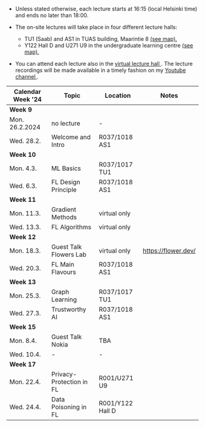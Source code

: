 * Unless stated otherwise, each lecture starts at 16:15 (local Helsinki time) and ends no later than 18:00. 

* The on-site lectures will take place in four different lecture halls:  
  -  TU1 (Saab) and AS1 in TUAS building, Maarintie 8 <a href="https://maps.app.goo.gl/WymneLDPXe1WU2cg9"> (see map). </a> 
  -  Y122 Hall D and U271 U9 in the undergraduate learning centre <a href="https://maps.app.goo.gl/B8HBKVaDoSsEBV448"> (see map). </a>

* You can attend each lecture also in the <a href="https://aalto.zoom.us/j/61924584460?pwd=MXJDSHFyemdCOS91aFJxMmhqdXJwQT09"> virtual lecture hall </a>. 
The lecture recordings will be made available in a timely fashion on my <a href="https://www.youtube.com/channel/UC_tW4Z_GfJ2WCnKDtwMuDUA"> Youtube channel  </a>.



| Calendar Week '24| Topic                 | Location  |  Notes  |
|-----------------|-----------------------|---------------|--------------|
|**Week 9**    |                       |               |              |            
|    Mon. 26.2.2024   |   no lecture |       -        |              |        
|   Wed. 28.2.     | Welcome and Intro | R037/1018 AS1      |        |       
|**Week 10**    |                       |               |              |          
| Mon. 4.3. |   ML Basics       |        R037/1017 TU1 |          |  
| Wed. 6.3. |  FL Design Principle       |     R037/1018 AS1     |          |  
|**Week 11**    |                       |               |              |          
| Mon. 11.3. | Gradient Methods   |    virtual only  |            |  
| Wed. 13.3. | FL Algorithms    |      virtual only    |      |   
|**Week 12**  |                       |               |              |         
| Mon. 18.3. |  Guest Talk Flowers Lab   | virtual only |    https://flower.dev/     |   
| Wed. 20.3. |  FL Main Flavours    |  R037/1018 AS1    |       |             
|**Week 13**   |                       |               |              |         
| Mon. 25.3. | Graph Learning |  R037/1017 TU1        |               |   
| Wed. 27.3. | Trustworthy AI |   R037/1018 AS1         |               |   
|**Week 15**  |                       |               |              |         
| Mon. 8.4. | Guest Talk Nokia |   TBA      |               |   
| Wed. 10.4. |-  |   -        |               |   
|**Week 17**   |          |               |              |        
| Mon. 22.4.   |   Privacy-Protection in FL |     R001/U271 U9 | | 
|  Wed. 24.4.   |   Data Poisoning in FL  |    R001/Y122 Hall D | | 